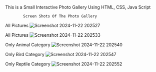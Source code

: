 This is a Small Interactive Photo Gallery Using HTML, CSS, Java Script

            Screen Shots Of The Photo Gallery
            
All Pictures
![Screenshot 2024-11-22 202527](https://github.com/user-attachments/assets/7bb03b23-36b4-4351-90f4-5dcb7a5a14dc)

All Pictures
![Screenshot 2024-11-22 202533](https://github.com/user-attachments/assets/f00f67e7-0a62-4a5d-a5a7-fc731425c3b9)

Only Animal Category
![Screenshot 2024-11-22 202540](https://github.com/user-attachments/assets/a367734a-7111-4a59-a6c5-8eead4c7f050)

Only Bird Category
![Screenshot 2024-11-22 202547](https://github.com/user-attachments/assets/2f2b41f7-b400-41fa-a756-94a7df6563d9)

Only Reptile Category
![Screenshot 2024-11-22 202552](https://github.com/user-attachments/assets/dd44f4e9-6cc9-414f-8789-838d88f59064)
